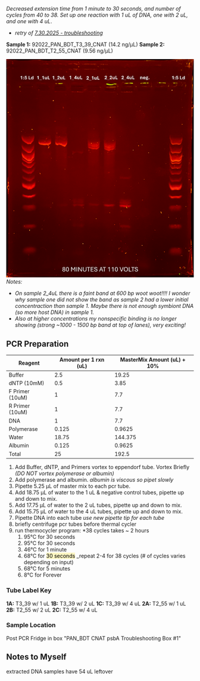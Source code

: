 *Decreased extension time from 1 minute to 30 seconds, and number of cycles from 40 to 38. Set up one reaction with 1 uL of DNA, one with 2 uL, and one with 4 uL*.
- *retry of [7.30.2025 - troubleshooting](7.30.2025%20-%20troubleshooting.md)*

**Sample 1:** 92022_PAN_BDT_T3_39_CNAT (14.2 ng/μL)
**Sample 2:** 92022_PAN_BDT_T2_55_CNAT (9.56 ng/μL)

![](psbA%20Gel%20Images/August1_2025_Gel.png)
*Notes:* 
- *On sample 2_4uL there is a faint band at 600 bp woot woot!!!! I wonder why sample one did not show the band as sample 2 had a lower initial concentraction than sample 1. Maybe there is not enough symbiont DNA (so more host DNA) in sample 1.*
- *Also at higher concentrations my nonspecific binding is no longer showing (strong ~1000 - 1500 bp band at top of lanes), very exciting!* 
## PCR Preparation

| Reagent         | Amount per 1 rxn (uL) | MasterMix Amount (uL) + 10% |
| --------------- | --------------------- | --------------------------- |
| Buffer          | 2.5                   | 19.25                       |
| dNTP (10mM)     | 0.5                   | 3.85                        |
| F Primer (10uM) | 1                     | 7.7                         |
| R Primer (10uM) | 1                     | 7.7                         |
| DNA             | 1                     | 7.7                         |
| Polymerase      | 0.125                 | 0.9625                      |
| Water           | 18.75                 | 144.375                     |
| Albumin         | 0.125                 | 0.9625                      |
| Total           | 25                    | 192.5                       |
1. Add Buffer, dNTP, and Primers vortex to eppendorf tube. Vortex Briefly 
*(DO NOT vortex polymerase or albumin)*
2. Add polymerase and albumin. 
*albumin is viscous so pipet slowly*
3. Pipette 5.25 µL of master mix to each pcr tube.
4. Add 18.75 µL of water to the 1 uL & negative control tubes, pipette up and down to mix.
5. Add 17.75 µL of water to the 2 uL tubes, pipette up and down to mix.
6. Add 15.75 µL of water to the 4 uL tubes, pipette up and down to mix.
7. Pipette DNA into each tube
*use new pipette tip for each tube*
8. briefly centrifuge pcr tubes before thermal cycler
9. run thermocycler program: *38 cycles takes ~ 2 hours
    1. 95°C for 30 seconds
    2. 95°C for 30 seconds
    3. 46°C for 1 minute
    4. 68°C for <mark style="background: #FFF3A3A6;">30 seconds</mark> _repeat 2-4 for 38 cycles (# of cycles varies depending on input)
    5. 68°C for 5 minutes
    6. 8°C for Forever

### Tube Label Key 
**1A:** T3_39 w/ 1 uL
**1B:** T3_39 w/ 2 uL 
**1C:** T3_39 w/ 4 uL 
**2A:** T2_55 w/ 1 uL
**2B:** T2_55 w/ 2 uL
**2C:** T2_55 w/ 4 uL

### Sample Location 
Post PCR Fridge in box "PAN_BDT CNAT psbA Troubleshooting Box #1"

## Notes to Myself 
extracted DNA samples have 54 uL leftover 